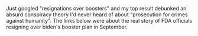 Just googled "resignations over boosters" and my top result debunked an absurd conspiracy theory I'd never heard of about "prosecution for crimes against humanity". The links below were about the real story of FDA officials resigning over biden's booster plan in September.

